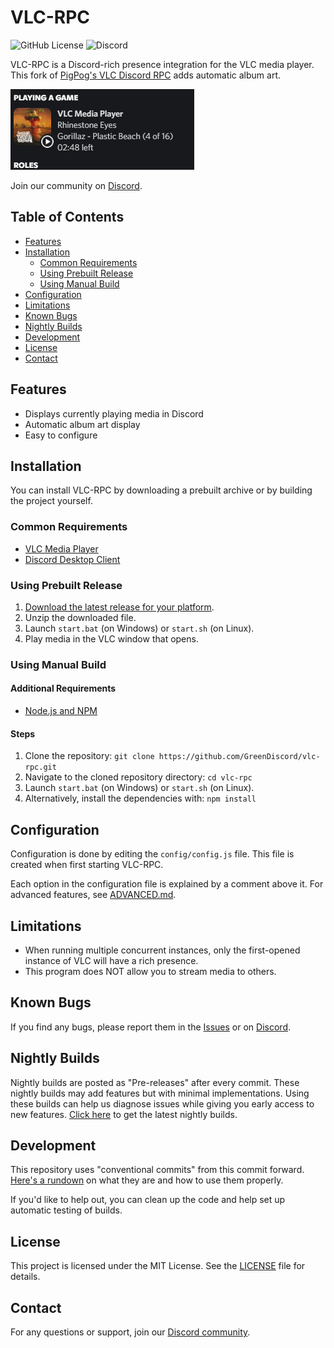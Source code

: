 # VLC-RPC

![GitHub License](https://img.shields.io/github/license/GreenDiscord/vlc-rpc) ![Discord](https://img.shields.io/discord/1044078573142687814)

VLC-RPC is a Discord-rich presence integration for the VLC media player. This fork of [PigPog's VLC Discord RPC](https://github.com/Pigpog/vlc-discord-rpc) adds automatic album art.

![Example](./example.png)

Join our community on [Discord](https://discord.gg/CHegxjdFCD).

## Table of Contents

- [Features](#features)
- [Installation](#installation)
  - [Common Requirements](#common-requirements)
  - [Using Prebuilt Release](#using-prebuilt-release)
  - [Using Manual Build](#using-manual-build)
- [Configuration](#configuration)
- [Limitations](#limitations)
- [Known Bugs](#known-bugs)
- [Nightly Builds](#nightly-builds)
- [Development](#development)
- [License](#license)
- [Contact](#contact)

## Features

- Displays currently playing media in Discord
- Automatic album art display
- Easy to configure

## Installation

You can install VLC-RPC by downloading a prebuilt archive or by building the project yourself.

### Common Requirements

- [VLC Media Player](https://www.videolan.org/index.html)
- [Discord Desktop Client](https://discord.com/)

### Using Prebuilt Release

1. [Download the latest release for your platform](https://github.com/GreenDiscord/vlc-rpc/releases).
2. Unzip the downloaded file.
3. Launch `start.bat` (on Windows) or `start.sh` (on Linux).
4. Play media in the VLC window that opens.

### Using Manual Build

#### Additional Requirements

- [Node.js and NPM](https://nodejs.org/en/)

#### Steps

1. Clone the repository:
   `git clone https://github.com/GreenDiscord/vlc-rpc.git`
2. Navigate to the cloned repository directory:
   `cd vlc-rpc`
3. Launch `start.bat` (on Windows) or `start.sh` (on Linux).
4. Alternatively, install the dependencies with:
   `npm install`

## Configuration

Configuration is done by editing the `config/config.js` file. This file is created when first starting VLC-RPC.

Each option in the configuration file is explained by a comment above it. For advanced features, see [ADVANCED.md](./advanced.md).

## Limitations

- When running multiple concurrent instances, only the first-opened instance of VLC will have a rich presence.
- This program does NOT allow you to stream media to others.

## Known Bugs

If you find any bugs, please report them in the [Issues](https://github.com/GreenDiscord/vlc-rpc/issues) or on [Discord](https://discord.gg/CHegxjdFCD).

## Nightly Builds

Nightly builds are posted as "Pre-releases" after every commit. These nightly builds may add features but with minimal implementations. Using these builds can help us diagnose issues while giving you early access to new features. [Click here](https://github.com/GreenDiscord/vlc-rpc/releases/tag/nightly) to get the latest nightly builds.

## Development

This repository uses "conventional commits" from this commit forward. [Here's a rundown](https://dev.to/jordharr/an-introduction-to-conventional-commits-bd4) on what they are and how to use them properly.

If you'd like to help out, you can clean up the code and help set up automatic testing of builds.

## License

This project is licensed under the MIT License. See the [LICENSE](./LICENSE) file for details.

## Contact

For any questions or support, join our [Discord community](https://discord.gg/CHegxjdFCD).
